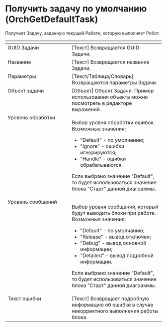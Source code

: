 # Получить задачу по умолчанию (OrchGetDefaultTask)

Получает Задачу, заданную текущей Работе, которую выполняет Робот.

<table data-header-hidden><thead><tr><th width="196.8333740234375" valign="top"></th><th width="289.5" valign="top"></th></tr></thead><tbody><tr><td valign="top">GUID Задачи</td><td valign="top">[Текст] Возвращается GUID Задачи.</td></tr><tr><td valign="top">Название</td><td valign="top">[Текст] Возвращается название Задачи.</td></tr><tr><td valign="top">Параметры</td><td valign="top">[Текст/Таблица/Словарь] Возвращаются параметры Задачи.</td></tr><tr><td valign="top">Объект задачи</td><td valign="top">[Объект] Объект Задачи. Пример использования объекта можно посмотреть в редакторе выражений.</td></tr><tr><td valign="top">Уровень обработки</td><td valign="top"><p>Выбор уровня обработки ошибок. Возможные значения: </p><ul><li>"Default" - по умолчанию; </li><li>"Ignore" - ошибки игнорируются; </li><li>"Handle" - ошибки обрабатываются. </li></ul><p>Если выбрано значение "Default", то будет использоваться значение блока "Старт" данной диаграммы.</p></td></tr><tr><td valign="top">Уровень сообщений</td><td valign="top"><p>Выбор уровня сообщений, который будут выводить блоки при работе. Возможные значения: </p><ul><li>"Default" - по умолчанию; </li><li>"Release" - вывод отключен; </li><li>"Debug" - вывод основной информации; </li><li>"Detailed" - вывод подробной информации. </li></ul><p>Если выбрано значение "Default", то будет использоваться значение блока "Старт" данной диаграммы.</p></td></tr><tr><td valign="top">Текст ошибки</td><td valign="top">[Текст] Возвращает подробную информацию об ошибке в случае некорректного выполнения работы блока.</td></tr></tbody></table>
